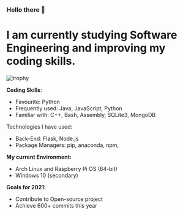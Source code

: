 ### Hello there 👋

# I am currently studying Software Engineering and improving my coding skills.

![trophy](https://github-profile-trophy.vercel.app/?username=DARAEDom&theme=nord&title=Commit)


**Coding Skills**:
- Favourite: Python
- Frequently used: Java, JavaScript, Python
- Familiar with: C++, Bash, Assembly, SQLite3, MongoDB

Technologies I have used:
- Back-End: Flask, Node.js
- Package Managers: pip, anaconda, npm, 

**My current Environment:**
- Arch Linux and Raspberry Pi OS (64-bit)
- Windows 10 (secondary)

**Goals for 2021:**
- Contribute to Open-source project
- Achieve 600+ commits this year
